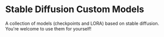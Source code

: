 # Stable Diffusion Custom Models
A collection of models (checkpoints and LORA) based on stable diffusion. You're welcome to use them for yourself!
